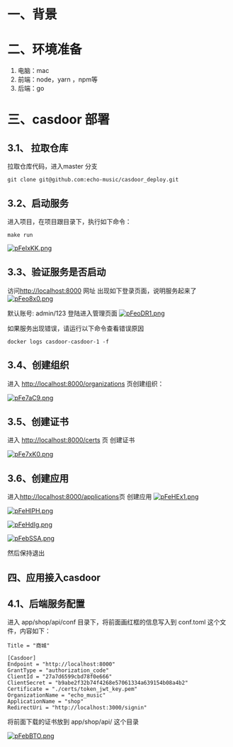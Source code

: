 # 一、背景

# 二、环境准备
1. 电脑：mac
2. 前端：node，yarn ，npm等
3. 后端：go

# 三、casdoor 部署

## 3.1、 拉取仓库
拉取仓库代码，进入master 分支
```
git clone git@github.com:echo-music/casdoor_deploy.git
```

## 3.2、启动服务
进入项目，在项目跟目录下，执行如下命令：
```
make run
```
[![pFeIxKK.png](https://s11.ax1x.com/2024/01/24/pFeIxKK.png)](https://imgse.com/i/pFeIxKK)


## 3.3、验证服务是否启动
访问[http://localhost:8000](http://localhost:8000) 网址
出现如下登录页面，说明服务起来了
[![pFeo8x0.png](https://s11.ax1x.com/2024/01/24/pFeo8x0.png)](https://imgse.com/i/pFeo8x0)

默认账号: admin/123 登陆进入管理页面
[![pFeoDR1.png](https://s11.ax1x.com/2024/01/24/pFeoDR1.png)](https://imgse.com/i/pFeoDR1)

如果服务出现错误，请运行以下命令查看错误原因
```
docker logs casdoor-casdoor-1 -f
```

## 3.4、创建组织
进入 [http://localhost:8000/organizations](http://localhost:8000/organizations) 页创建组织：

[![pFe7aC9.png](https://s11.ax1x.com/2024/01/24/pFe7aC9.png)](https://imgse.com/i/pFe7aC9)

## 3.5、创建证书
进入 [http://localhost:8000/certs](http://localhost:8000/certs) 页 创建证书

[![pFe7xK0.png](https://s11.ax1x.com/2024/01/24/pFe7xK0.png)](https://imgse.com/i/pFe7xK0)

## 3.6、创建应用
进入[http://localhost:8000/applications](http://localhost:8000/applications)页 创建应用
[![pFeHEx1.png](https://s11.ax1x.com/2024/01/24/pFeHEx1.png)](https://imgse.com/i/pFeHEx1)

[![pFeHlPH.png](https://s11.ax1x.com/2024/01/24/pFeHlPH.png)](https://imgse.com/i/pFeHlPH)

[![pFeHdIg.png](https://s11.ax1x.com/2024/01/24/pFeHdIg.png)](https://imgse.com/i/pFeHdIg)

[![pFebSSA.png](https://s11.ax1x.com/2024/01/24/pFebSSA.png)](https://imgse.com/i/pFebSSA)

然后保持退出
## 四、应用接入casdoor

## 4.1、后端服务配置
进入 app/shop/api/conf 目录下，将前面画红框的信息写入到 conf.toml 这个文件，内容如下：
```
Title = "商城"

[Casdoor]
Endpoint = "http://localhost:8000"
GrantType = "authorization_code"   
ClientId = "27a7d6599cbd78f0e666"  
ClientSecret = "b9abe2f32b74f4268e57061334a639154b08a4b2" 
Certificate = "./certs/token_jwt_key.pem"
OrganizationName = "echo_music" 
ApplicationName = "shop"
RedirectUri = "http://localhost:3000/signin"

```

将前面下载的证书放到 app/shop/api/ 这个目录

[![pFebBTO.png](https://s11.ax1x.com/2024/01/24/pFebBTO.png)](https://imgse.com/i/pFebBTO)




